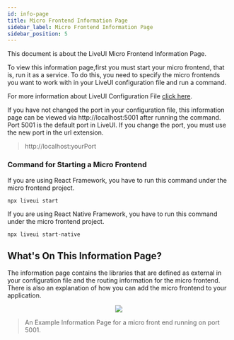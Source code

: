 ```yaml
---
id: info-page
title: Micro Frontend Information Page
sidebar_label: Micro Frontend Information Page
sidebar_position: 5
---
```


This document is about the LiveUI Micro Frontend Information Page.

To view this information page,first you must start your micro frontend, that is, run it as a service. To do this, you need to specify the micro frontends you want to work with in your LiveUI configuration file and run a command.

For more information about LiveUI Configuration File [click here](/docs/LiveUI/explore).

If you have not changed the port in your configuration file, this information page can be viewed via http://localhost:5001 after running the command. Port 5001 is the default port in LiveUI. If you change the port, you must use the new port in the url extension.

>http://localhost:yourPort

### Command for Starting a Micro Frontend
If you are using React Framework, you have to run this command under the  micro frontend project. 
    
    npx liveui start

If you are using React Native Framework, you have to run this command under  the micro frontend project. 
    
    npx liveui start-native

## What's On This Information Page?

The information page contains the libraries that are defined as external in your configuration file and the routing information for the micro frontend. There is also an explanation of how you can add the micro frontend to your application.

 <p align="center">
<img src="../img/informationpage.png" />
</p>

>An Example Information Page for a micro front end running on port 5001.